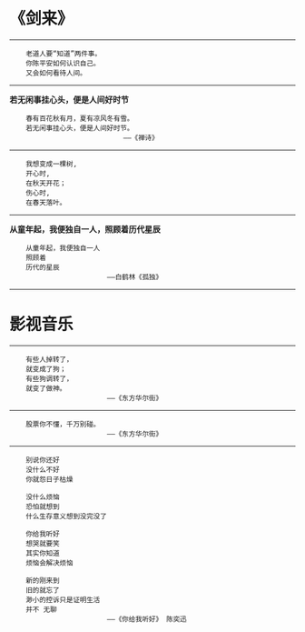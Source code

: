 # 《剑来》

_ _ _

```
	老道人要“知道”两件事。
	你陈平安如何认识自己。
	又会如何看待人间。
```

_ _ _

**若无闲事挂心头，便是人间好时节**

```
	春有百花秋有月，夏有凉风冬有雪。
	若无闲事挂心头，便是人间好时节。
							——《禅诗》
```
_ _ _

```
	我想变成一棵树,
	开心时,
	在秋天开花；
	伤心时,
	在春天落叶。
```

_ _ _

**从童年起，我便独自一人，照顾着历代星辰**

```
	从童年起，我便独自一人 
	照顾着 
	历代的星辰
						——白鹤林《孤独》
```
_ _ _

# 影视音乐

_ _ _

```
	有些人掉转了，
	就变成了狗；
	有些狗调转了，
	就变了做神。
						——《东方华尔街》
```
_ _ _

```
	股票你不懂，千万别碰。
						——《东方华尔街》
```
_ _ _
```
	别说你还好
	没什么不好
	你就怨日子枯燥
	
	没什么烦恼
	恐怕就想到
	什么生存意义想到没完没了
	
	你给我听好
	想哭就要笑
	其实你知道
	烦恼会解决烦恼
	
	新的刚来到
	旧的就忘了
	渺小的控诉只是证明生活
	并不 无聊
						——《你给我听好》 陈奕迅
```